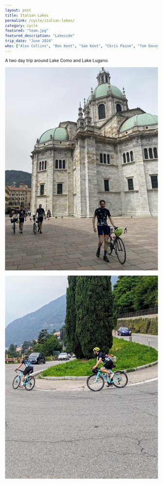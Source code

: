 ```yaml
---
layout: post
title: Italian Lakes
permalink: /cycle/italian-lakes/
category: cycle
featured: "team.jpg"
featured_description: "Lakeside"
trip_date: "June 2024"
who: ["Alex Collins", "Ben Kent", "Sam Kent", "Chris Paine", "Tom Davey"]
---
```


A two day trip around Lake Como and Lake Lugano.

![Lunch break in Como](como.jpg)

![Descent into Bellano](bellano.jpg)
